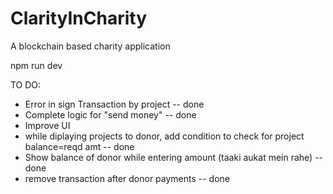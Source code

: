 # ClarityInCharity
A blockchain based charity application

npm run dev

TO DO:
- Error in sign Transaction by project -- done
- Complete logic for "send money" -- done
- Improve UI
- while diplaying projects to donor, add condition to check for project balance=reqd amt -- done
- Show balance of donor while entering amount (taaki aukat mein rahe) -- done
- remove transaction after donor payments -- done